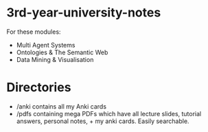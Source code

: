 # 3rd-year-university-notes
For these modules:
* Multi Agent Systems
* Ontologies & The Semantic Web
* Data Mining & Visualisation

# Directories
* /anki contains all my Anki cards
* /pdfs containing mega PDFs which have all lecture slides, tutorial answers, personal notes, + my anki cards. Easily searchable.